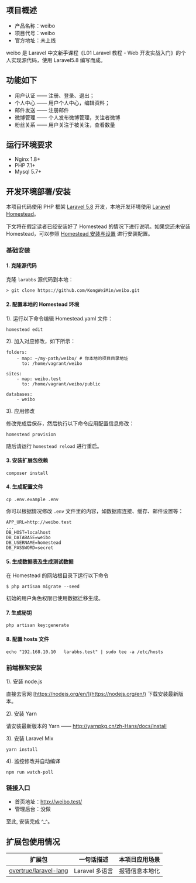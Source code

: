 ## 项目概述

* 产品名称：weibo
* 项目代号：weibo
* 官方地址：未上线

weibo 是 Laravel 中文新手课程《L01 Laravel 教程 - Web 开发实战入门》的个人实现源代码，使用 Laravel5.8 编写而成。

## 功能如下

- 用户认证 —— 注册、登录、退出；
- 个人中心 —— 用户个人中心，编辑资料；
- 邮件发送 —— 注册邮件
- 微博管理 —— 个人发布微博管理，关注者微博
- 粉丝关系 —— 用户关注于被关注，查看数量

## 运行环境要求

- Nginx 1.8+
- PHP 7.1+
- Mysql 5.7+

## 开发环境部署/安装

本项目代码使用 PHP 框架 [Laravel 5.8](https://learnku.com/docs/laravel/5.8/) 开发，本地开发环境使用 [Laravel Homestead](https://learnku.com/docs/laravel/5.8/homestead)。

下文将在假定读者已经安装好了 Homestead 的情况下进行说明。如果您还未安装 Homestead，可以参照 [Homestead 安装与设置](https://learnku.com/docs/laravel-development-environment/5.8) 进行安装配置。

### 基础安装

#### 1. 克隆源代码

克隆 `larabbs` 源代码到本地：

    > git clone https://github.com/KongWeiMin/weibo.git

#### 2. 配置本地的 Homestead 环境

1). 运行以下命令编辑 Homestead.yaml 文件：

```shell
homestead edit
```

2). 加入对应修改，如下所示：

```
folders:
    - map: ~/my-path/weibo/ # 你本地的项目目录地址
      to: /home/vagrant/weibo

sites:
    - map: weibo.test
      to: /home/vagrant/weibo/public

databases:
    - weibo
```

3). 应用修改

修改完成后保存，然后执行以下命令应用配置信息修改：

```shell
homestead provision
```

随后请运行 `homestead reload` 进行重启。

#### 3. 安装扩展包依赖

	composer install

#### 4. 生成配置文件

```
cp .env.example .env
```

你可以根据情况修改 `.env` 文件里的内容，如数据库连接、缓存、邮件设置等：

```
APP_URL=http://weibo.test
...
DB_HOST=localhost
DB_DATABASE=weibo
DB_USERNAME=homestead
DB_PASSWORD=secret
```

#### 5. 生成数据表及生成测试数据

在 Homestead 的网站根目录下运行以下命令

```shell
$ php artisan migrate --seed
```

初始的用户角色权限已使用数据迁移生成。

#### 7. 生成秘钥

```shell
php artisan key:generate
```

#### 8. 配置 hosts 文件

    echo "192.168.10.10   larabbs.test" | sudo tee -a /etc/hosts

### 前端框架安装

1). 安装 node.js

直接去官网 [https://nodejs.org/en/](https://nodejs.org/en/) 下载安装最新版本。

2). 安装 Yarn

请安装最新版本的 Yarn —— http://yarnpkg.cn/zh-Hans/docs/install

3). 安装 Laravel Mix

```shell
yarn install
```

4). 监控修改并自动编译

```shell
npm run watch-poll
```

### 链接入口

* 首页地址：http://weibo.test/
* 管理后台：没做

至此, 安装完成 ^_^。


## 扩展包使用情况

| 扩展包                                                       | 一句话描述     | 本项目应用场景 |
| ------------------------------------------------------------ | -------------- | -------------- |
| [overtrue/laravel-lang](https://github.com/overtrue/laravel-lang) | Laravel 多语言 | 报错信息本地化 |
